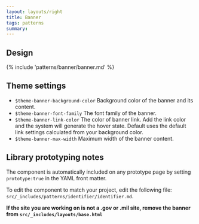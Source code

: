 ```yaml
---
layout: layouts/right
title: Banner
tags: patterns
summary:
---
```


## Design
{% include 'patterns/banner/banner.md' %}

## Theme settings
- `$theme-banner-background-color` Background color of the banner and its content.
- `$theme-banner-font-family` The font family of the banner.
- `$theme-banner-link-color` The color of banner link. Add the link color and the system will generate the hover state. Default uses the default link settings calculated from your background color.
- `$theme-banner-max-width` Maximum width of the banner content.

## Library prototyping notes
The component is automatically included on any prototype page by setting `prototype:true` in the YAML front matter. 

To edit the component to match your project, edit the following file: `src/_includes/patterns/identifier/identifier.md`.

**If the site you are working on is not a .gov or .mil site, remove the banner from `src/_includes/layouts/base.html`**